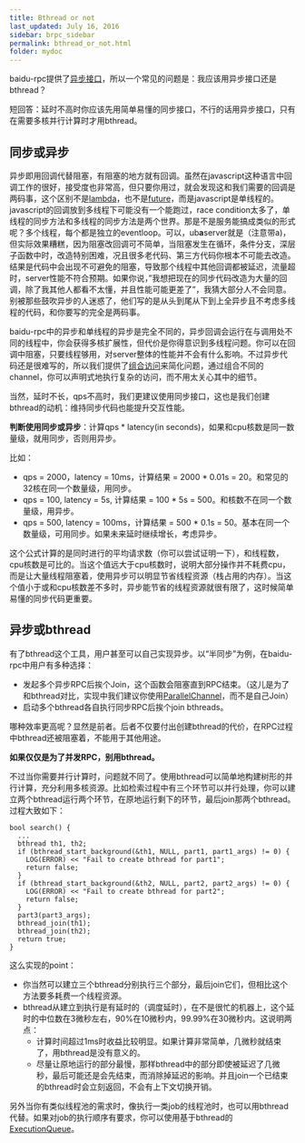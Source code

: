 ```yaml
---
title: Bthread or not
last_updated: July 16, 2016
sidebar: brpc_sidebar
permalink: bthread_or_not.html
folder: mydoc
---
```


baidu-rpc提供了[异步接口](http://wiki.baidu.com/pages/viewpage.action?pageId=213828685#id-创建和访问Client-异步访问)，所以一个常见的问题是：我应该用异步接口还是bthread？

短回答：延时不高时你应该先用简单易懂的同步接口，不行的话用异步接口，只有在需要多核并行计算时才用bthread。

## 同步或异步

异步即用回调代替阻塞，有阻塞的地方就有回调。虽然在javascript这种语言中回调工作的很好，接受度也非常高，但只要你用过，就会发现这和我们需要的回调是两码事，这个区别不是[lambda](https://en.wikipedia.org/wiki/Anonymous_function)，也不是[future](https://en.wikipedia.org/wiki/Futures_and_promises)，而是javascript是单线程的。javascript的回调放到多线程下可能没有一个能跑过，race
condition太多了，单线程的同步方法和多线程的同步方法是两个世界。那是不是服务能搞成类似的形式呢？多个线程，每个都是独立的eventloop。可以，ub**a**server就是（注意带a)，但实际效果糟糕，因为阻塞改回调可不简单，当阻塞发生在循环，条件分支，深层子函数中时，改造特别困难，况且很多老代码、第三方代码你根本不可能去改造。结果是代码中会出现不可避免的阻塞，导致那个线程中其他回调都被延迟，流量超时，server性能不符合预期。如果你说，”我想把现在的同步代码改造为大量的回调，除了我其他人都看不太懂，并且性能可能更差了”，我猜大部分人不会同意。别被那些鼓吹异步的人迷惑了，他们写的是从头到尾从下到上全异步且不考虑多线程的代码，和你要写的完全是两码事。

baidu-rpc中的异步和单线程的异步是完全不同的，异步回调会运行在与调用处不同的线程中，你会获得多核扩展性，但代价是你得意识到多线程问题。你可以在回调中阻塞，只要线程够用，对server整体的性能并不会有什么影响。不过异步代码还是很难写的，所以我们提供了[组合访问](http://wiki.baidu.com/pages/viewpage.action?pageId=213828709)来简化问题，通过组合不同的channel，你可以声明式地执行复杂的访问，而不用太关心其中的细节。

当然，延时不长，qps不高时，我们更建议使用同步接口，这也是我们创建bthread的动机：维持同步代码也能提升交互性能。

**判断使用同步或异步**：计算qps * latency(in seconds)，如果和cpu核数是同一数量级，就用同步，否则用异步。

比如：

- qps = 2000，latency = 10ms，计算结果 = 2000 * 0.01s = 20。和常见的32核在同一个数量级，用同步。
- qps = 100, latency = 5s, 计算结果 = 100 * 5s = 500。和核数不在同一个数量级，用异步。
- qps = 500, latency = 100ms，计算结果 = 500 * 0.1s =
  50。基本在同一个数量级，可用同步。如果未来延时继续增长，考虑异步。

这个公式计算的是同时进行的平均请求数（你可以尝试证明一下），和线程数，cpu核数是可比的。当这个值远大于cpu核数时，说明大部分操作并不耗费cpu，而是让大量线程阻塞着，使用异步可以明显节省线程资源（栈占用的内存）。当这个值小于或和cpu核数差不多时，异步能节省的线程资源就很有限了，这时候简单易懂的同步代码更重要。

## 异步或bthread

有了bthread这个工具，用户甚至可以自己实现异步。以“半同步”为例，在baidu-rpc中用户有多种选择：

- 发起多个异步RPC后挨个Join，这个函数会阻塞直到RPC结束。（这儿是为了和bthread对比，实现中我们建议你使用[ParallelChannel](http://wiki.baidu.com/pages/viewpage.action?pageId=213828709#id-组合访问-ParallelChannel)，而不是自己Join）
- 启动多个bthread各自执行同步RPC后挨个join bthreads。

哪种效率更高呢？显然是前者。后者不仅要付出创建bthread的代价，在RPC过程中bthread还被阻塞着，不能用于其他用途。

**如果仅仅是为了并发RPC，别用bthread。**

不过当你需要并行计算时，问题就不同了。使用bthread可以简单地构建树形的并行计算，充分利用多核资源。比如检索过程中有三个环节可以并行处理，你可以建立两个bthread运行两个环节，在原地运行剩下的环节，最后join那两个bthread。过程大致如下：
```
bool search() {
  ...
  bthread th1, th2;
  if (bthread_start_background(&th1, NULL, part1, part1_args) != 0) {
    LOG(ERROR) << "Fail to create bthread for part1";
    return false;
  }
  if (bthread_start_background(&th2, NULL, part2, part2_args) != 0) {
    LOG(ERROR) << "Fail to create bthread for part2";
    return false;
  }
  part3(part3_args);
  bthread_join(th1);
  bthread_join(th2);
  return true;
}
```
这么实现的point：
- 你当然可以建立三个bthread分别执行三个部分，最后join它们，但相比这个方法要多耗费一个线程资源。
- bthread从建立到执行是有延时的（调度延时），在不是很忙的机器上，这个延时的中位数在3微秒左右，90%在10微秒内，99.99%在30微秒内。这说明两点：
  - 计算时间超过1ms时收益比较明显。如果计算非常简单，几微秒就结束了，用bthread是没有意义的。
  - 尽量让原地运行的部分最慢，那样bthread中的部分即使被延迟了几微秒，最后可能还是会先结束，而消除掉延迟的影响。并且join一个已结束的bthread时会立刻返回，不会有上下文切换开销。

另外当你有类似线程池的需求时，像执行一类job的线程池时，也可以用bthread代替。如果对job的执行顺序有要求，你可以使用基于bthread的[ExecutionQueue](http://wiki.baidu.com/pages/viewpage.action?pageId=160291992)。
